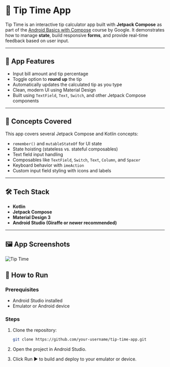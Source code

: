 # 💸 Tip Time App

Tip Time is an interactive tip calculator app built with **Jetpack Compose** as part of the [Android Basics with Compose](https://developer.android.com/codelabs/basic-android-kotlin-compose-tip-calculator) course by Google. It demonstrates how to manage **state**, build responsive **forms**, and provide real-time feedback based on user input.

---

## 📱 App Features

- Input bill amount and tip percentage
- Toggle option to **round up** the tip
- Automatically updates the calculated tip as you type
- Clean, modern UI using Material Design
- Built using `TextField`, `Text`, `Switch`, and other Jetpack Compose components

---

## 🧠 Concepts Covered

This app covers several Jetpack Compose and Kotlin concepts:

- `remember()` and `mutableStateOf` for UI state
- State hoisting (stateless vs. stateful composables)
- Text field input handling
- Composables like `TextField`, `Switch`, `Text`, `Column`, and `Spacer`
- Keyboard behavior with `imeAction`
- Custom input field styling with icons and labels

---

## 🛠 Tech Stack

- **Kotlin**
- **Jetpack Compose**
- **Material Design 3**
- **Android Studio (Giraffe or newer recommended)**

---

## 🖼 App Screenshots
![Tip Time](https://github.com/user-attachments/assets/4a95ac07-a8dc-4832-ab01-1a1020f1c71b)


## 🚀 How to Run

### Prerequisites

- Android Studio installed
- Emulator or Android device

### Steps

1. Clone the repository:

   ```bash
   git clone https://github.com/your-username/tip-time-app.git
   ```
2. Open the project in Android Studio.

3. Click Run ▶️ to build and deploy to your emulator or device.


